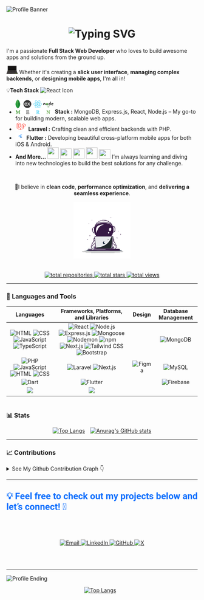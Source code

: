  <!-- # 🏄‍♂️ Hi there, I'm Ahnuf! -->

![Profile Banner](https://github.com/Ahnuf-Karim-Chowdhury/Ahnuf-Karim-Chowdhury/blob/main/Images/sad-robot.gif?raw=true)
 <!--
# ![Typing SVG](https://readme-typing-svg.herokuapp.com?font=Fira+Code&weight=600&size=28&duration=3000&pause=1000&color=00ADEF&center=false&vCenter=true&width=700&lines=🏄‍♂️+Hi+there+,+I'm+Ahnuf!;💻+Full-Stack+Web+Developer+🛠️;MERN+Stack+Developer+%7C+Laravel+Developer;💻+Good+Front-End+Developer;🛠️+Great+Backend+Developer;Your+team’s+future+MVP+😎;The+Best+Team+Player+you+could+ask+for!😉)
-->

<div align="center">
 
  # ![Typing SVG](https://readme-typing-svg.herokuapp.com?font=Fira+Code&weight=600&size=28&duration=3000&pause=1000&color=00ADEF&center=false&vCenter=true&width=700&lines=🏄‍♂️+Hi+there+,+I'm+Ahnuf!;💻+Full-Stack+Web+Developer+🛠️;MERN+Stack+Developer+%7C+Laravel+Developer;💻+Good+Front-End+Developer;🛠️+Great+Backend+Developer;Your+team’s+future+MVP+😎;The+Best+Team+Player+you+could+ask+for!😉)
  
</div>

<audio autoplay loop>
  <source src="https://github.com/Ahnuf-Karim-Chowdhury/Ahnuf-Karim-Chowdhury/raw/refs/heads/main/Music/dandadan-op-otonoke.mp3" type="audio/mp3">
</audio>



I'm a passionate **Full Stack Web Developer** who loves to build awesome apps and solutions from the ground up. 

<img alt="SpaceMan" width="30" src="https://github.com/Ahnuf-Karim-Chowdhury/Ahnuf-Karim-Chowdhury/blob/main/Icons/laptop2.gif?raw=true" /> Whether it's creating a **slick user interface**, **managing complex backends**, or **designing mobile apps**, I'm all in!


💡**Tech Stack** <img src="https://techstack-generator.vercel.app/react-icon.svg" width="25" height="" alt="React Icon"/>

- <img alt="MERN Stack" width="100" src="https://github.com/Ahnuf-Karim-Chowdhury/Ahnuf-Karim-Chowdhury/blob/main/Icons/mern2.gif?raw=true" /> **Stack :** MongoDB, Express.js, React, Node.js – My go-to for building modern, scalable web apps.
- <img alt="Laravel" width="30" height="25" src="https://github.com/Ahnuf-Karim-Chowdhury/Ahnuf-Karim-Chowdhury/blob/main/Icons/laravel2.gif?raw=true" /> **Laravel :** Crafting clean and efficient backends with PHP.
- <img alt="Flutter" width="25" height="20" src="https://github.com/Ahnuf-Karim-Chowdhury/Ahnuf-Karim-Chowdhury/blob/main/Icons/flutter6.gif?raw=true" /> **Flutter :** Developing beautiful cross-platform mobile apps for both iOS & Android. 
- **And More...** <img src="https://techstack-generator.vercel.app/python-icon.svg" width="30" height="30" /> <img src="https://techstack-generator.vercel.app/js-icon.svg" width="30" height="27"/> <img src="https://techstack-generator.vercel.app/ts-icon.svg" width="30" height="27" /> <img src="https://techstack-generator.vercel.app/java-icon.svg" width="30" height="30" /> <img src="https://techstack-generator.vercel.app/cpp-icon.svg" width="30" height="25" /> I’m always learning and diving into new technologies to build the best solutions for any challenge.
 </br>
 
<p align="center">
  🌱I believe in <strong>clean code</strong>, <strong>performance optimization</strong>, and <strong>delivering a seamless experience</strong>.
</p>


 <div align="center">
   <!--  <img alt="Candle" width="50" height="90" src="https://github.com/Ahnuf-Karim-Chowdhury/Ahnuf-Karim-Chowdhury/blob/main/Icons/candle.gif?raw=true" /> -->
    <img alt="SpaceMan" width="150" src="https://github.com/Ahnuf-Karim-Chowdhury/Ahnuf-Karim-Chowdhury/blob/main/Icons/space.gif?raw=true" />
    <!-- <img alt="Pizza" width="100" height="85" src="https://github.com/Ahnuf-Karim-Chowdhury/Ahnuf-Karim-Chowdhury/blob/main/Icons/pizza.gif?raw=true" /> -->
</div>

</br>

 <p align="center">
  <a href="https://github.com/Ahnuf-Karim-Chowdhury?tab=repositories">
    <img alt="total repositories" title="Total repositories on GitHub" src="https://custom-icon-badges.demolab.com/badge/Repositories-black?color=black&style=for-the-badge&labelColor=606060&logo=repo&logoColor=blue"/>
</a>

  <a href="https://github.com/Ahnuf-Karim-Chowdhury?tab=repositories&sort=stargazers">
  <img alt="total stars" title="Total stars on GitHub" src="https://img.shields.io/github/stars/Ahnuf-Karim-Chowdhury?style=for-the-badge&labelColor=606060&color=black"/>  <!--`  labelColor=488207  `-->
</a>

<a href="https://github.com/Ahnuf-Karim-Chowdhury?tab=repositories&sort=stargazers">
  <img alt="total views" title="Total views on GitHub" src="https://komarev.com/ghpvc/?username=Ahnuf-Karim-Chowdhury&color=000000&style=for-the-badge&labelColor=488207"/>
</a>

</p>






---
### 🧰 Languages and Tools


| **Languages** | **Frameworks, Platforms, and Libraries** | **Design** | **Database Management** |
| :---: | :---: | :---: | :---: |
| <img alt="HTML" width="30" src="https://cdn.jsdelivr.net/gh/devicons/devicon/icons/html5/html5-plain.svg" /> <img alt="CSS" width="30" src="https://cdn.jsdelivr.net/gh/devicons/devicon/icons/css3/css3-plain.svg" /> <img alt="JavaScript" width="30" src="https://cdn.jsdelivr.net/gh/devicons/devicon/icons/javascript/javascript-plain.svg" /> <img alt="TypeScript" width="30" src="https://cdn.jsdelivr.net/gh/devicons/devicon/icons/typescript/typescript-plain.svg" /> | <img alt="React" width="30" src="https://cdn.jsdelivr.net/gh/devicons/devicon/icons/react/react-original.svg" /> <img alt="Node.js" width="30" src="https://cdn.jsdelivr.net/gh/devicons/devicon/icons/nodejs/nodejs-original.svg" /> <img alt="Express.js" width="30" src="https://cdn.jsdelivr.net/gh/devicons/devicon/icons/express/express-original.svg" /> <img alt="Mongoose" width="30" src="https://cdn.jsdelivr.net/gh/devicons/devicon/icons/mongoose/mongoose-original.svg" /> <img alt="Nodemon" width="30" src="https://cdn.jsdelivr.net/gh/devicons/devicon/icons/nodemon/nodemon-original.svg" /> <img alt="npm" width="30" src="https://cdn.jsdelivr.net/gh/devicons/devicon/icons/npm/npm-original-wordmark.svg" /> <img alt="Next.js" width="30" src="https://cdn.jsdelivr.net/gh/devicons/devicon/icons/nextjs/nextjs-original.svg" /> <img alt="Tailwind CSS" width="30" src="https://cdn.jsdelivr.net/gh/devicons/devicon/icons/tailwindcss/tailwindcss-original.svg" /> <img alt="Bootstrap" width="30" src="https://cdn.jsdelivr.net/gh/devicons/devicon/icons/bootstrap/bootstrap-original.svg" /> |  | <img alt="MongoDB" width="30" src="https://cdn.jsdelivr.net/gh/devicons/devicon/icons/mongodb/mongodb-plain-wordmark.svg" /> |
| <img alt="PHP" width="30" src="https://cdn.jsdelivr.net/gh/devicons/devicon/icons/php/php-original.svg" /> <img alt="JavaScript" width="30" src="https://cdn.jsdelivr.net/gh/devicons/devicon/icons/javascript/javascript-original.svg" /> <img alt="HTML" width="30" src="https://cdn.jsdelivr.net/gh/devicons/devicon/icons/html5/html5-original-wordmark.svg" /> <img alt="CSS" width="30" src="https://cdn.jsdelivr.net/gh/devicons/devicon/icons/css3/css3-original-wordmark.svg" /> | <img alt="Laravel" width="30" src="https://cdn.jsdelivr.net/gh/devicons/devicon/icons/laravel/laravel-original.svg" /> <img alt="Next.js" width="30" src="https://cdn.jsdelivr.net/gh/devicons/devicon/icons/nextjs/nextjs-original-wordmark.svg" /> | <img alt="Figma" width="30" src="https://cdn.jsdelivr.net/gh/devicons/devicon/icons/figma/figma-original.svg" /> | <img alt="MySQL" width="30" src="https://cdn.jsdelivr.net/gh/devicons/devicon/icons/mysql/mysql-plain-wordmark.svg" /> |
| <img alt="Dart" width="30" src="https://cdn.jsdelivr.net/gh/devicons/devicon/icons/dart/dart-original.svg" /> | <img alt="Flutter" width="30" src="https://cdn.jsdelivr.net/gh/devicons/devicon/icons/flutter/flutter-original.svg" /> | | <img alt="Firebase" width="30" src="https://cdn.jsdelivr.net/gh/devicons/devicon/icons/firebase/firebase-original-wordmark.svg" /> |
| <img src="https://cdn.jsdelivr.net/gh/devicons/devicon@latest/icons/git/git-plain-wordmark.svg" width="30" /> | <img src="https://cdn.jsdelivr.net/gh/devicons/devicon@latest/icons/github/github-original-wordmark.svg" width="30" /> | | |

<!--
<div class="skills-container">
  <img alt="Git" width="30" src="https://cdn.jsdelivr.net/gh/devicons/devicon/icons/git/git-original.svg" />
  <img alt="HTML" width="30" src="https://cdn.jsdelivr.net/gh/devicons/devicon/icons/html5/html5-plain.svg" />
  <img alt="CSS" width="30" src="https://cdn.jsdelivr.net/gh/devicons/devicon/icons/css3/css3-plain.svg" />
  <img alt="JavaScript" width="30" src="https://cdn.jsdelivr.net/gh/devicons/devicon/icons/javascript/javascript-plain.svg" />
  <img alt="TypeScript" width="30" src="https://cdn.jsdelivr.net/gh/devicons/devicon/icons/typescript/typescript-plain.svg" />
  <img alt="React" width="30" src="https://cdn.jsdelivr.net/gh/devicons/devicon/icons/react/react-original.svg" />
  <img alt="NodeJS" width="30" src="https://cdn.jsdelivr.net/gh/devicons/devicon/icons/nodejs/nodejs-original.svg" />
  <img alt="Python" width="30" src="https://cdn.jsdelivr.net/gh/devicons/devicon/icons/python/python-plain.svg" />
  <img alt="Flutter" width="30" src="https://cdn.jsdelivr.net/gh/devicons/devicon@latest/icons/flutter/flutter-original.svg" />
  <img alt="PHP" width="30" src="https://cdn.jsdelivr.net/gh/devicons/devicon@latest/icons/php/php-original.svg" />
  <img alt="Laravel" width="30" src="https://cdn.jsdelivr.net/gh/devicons/devicon@latest/icons/laravel/laravel-original.svg" />
  <img alt="Express" width="30" src="https://cdn.jsdelivr.net/gh/devicons/devicon@latest/icons/express/express-original.svg" />
  <img alt="MySQL" width="40" height="40" src="https://cdn.jsdelivr.net/gh/devicons/devicon@latest/icons/mysql/mysql-plain-wordmark.svg" />
  <img alt="MongoDB" width="30" src="https://cdn.jsdelivr.net/gh/devicons/devicon@latest/icons/mongodb/mongodb-plain-wordmark.svg" />
  <img alt="Nodemon" width="30" src="https://cdn.jsdelivr.net/gh/devicons/devicon@latest/icons/nodemon/nodemon-original.svg" />
  <img alt="NextJS" width="30" src="https://cdn.jsdelivr.net/gh/devicons/devicon@latest/icons/nextjs/nextjs-original.svg" />
  <img alt="TailWind" width="30" src="https://cdn.jsdelivr.net/gh/devicons/devicon@latest/icons/tailwindcss/tailwindcss-original.svg" />
  <img alt="Bootstrap" width="30" src="https://cdn.jsdelivr.net/gh/devicons/devicon@latest/icons/bootstrap/bootstrap-original.svg" />
  <img alt="NPM" width="30" src="https://cdn.jsdelivr.net/gh/devicons/devicon@latest/icons/npm/npm-original-wordmark.svg" />
  <img alt="GitHub" width="30" src="https://cdn.jsdelivr.net/gh/devicons/devicon@latest/icons/github/github-original.svg" />
  <img alt="Bash" width="30" src="https://cdn.jsdelivr.net/gh/devicons/devicon@latest/icons/bash/bash-original.svg" />
  <img alt="VSCode" width="30" src="https://cdn.jsdelivr.net/gh/devicons/devicon@latest/icons/vscode/vscode-original.svg" />
          
</div>
<br />
<details>
  <summary> See Details 👇 </summary> </br>
 
| **Languages** | **Frameworks, Platforms, and Libraries** | **Design** | **Database Management** |
| :---: | :---: | :---: | :---: |
| <img alt="HTML" width="30" src="https://cdn.jsdelivr.net/gh/devicons/devicon/icons/html5/html5-plain.svg" /> <img alt="CSS" width="30" src="https://cdn.jsdelivr.net/gh/devicons/devicon/icons/css3/css3-plain.svg" /> <img alt="JavaScript" width="30" src="https://cdn.jsdelivr.net/gh/devicons/devicon/icons/javascript/javascript-plain.svg" /> <img alt="TypeScript" width="30" src="https://cdn.jsdelivr.net/gh/devicons/devicon/icons/typescript/typescript-plain.svg" /> | <img alt="React" width="30" src="https://cdn.jsdelivr.net/gh/devicons/devicon/icons/react/react-original.svg" /> <img alt="Node.js" width="30" src="https://cdn.jsdelivr.net/gh/devicons/devicon/icons/nodejs/nodejs-original.svg" /> <img alt="Express.js" width="30" src="https://cdn.jsdelivr.net/gh/devicons/devicon/icons/express/express-original.svg" /> <img alt="Mongoose" width="30" src="https://cdn.jsdelivr.net/gh/devicons/devicon/icons/mongoose/mongoose-original.svg" /> <img alt="Nodemon" width="30" src="https://cdn.jsdelivr.net/gh/devicons/devicon/icons/nodemon/nodemon-original.svg" /> <img alt="npm" width="30" src="https://cdn.jsdelivr.net/gh/devicons/devicon/icons/npm/npm-original-wordmark.svg" /> <img alt="Next.js" width="30" src="https://cdn.jsdelivr.net/gh/devicons/devicon/icons/nextjs/nextjs-original.svg" /> <img alt="Tailwind CSS" width="30" src="https://cdn.jsdelivr.net/gh/devicons/devicon/icons/tailwindcss/tailwindcss-original.svg" /> <img alt="Bootstrap" width="30" src="https://cdn.jsdelivr.net/gh/devicons/devicon/icons/bootstrap/bootstrap-original.svg" /> | <img alt="Figma" width="30" src="https://cdn.jsdelivr.net/gh/devicons/devicon/icons/figma/figma-original.svg" /> | <img alt="MongoDB" width="30" src="https://cdn.jsdelivr.net/gh/devicons/devicon/icons/mongodb/mongodb-plain-wordmark.svg" /> |
| <img alt="PHP" width="30" src="https://cdn.jsdelivr.net/gh/devicons/devicon/icons/php/php-original.svg" /> <img alt="JavaScript" width="30" src="https://cdn.jsdelivr.net/gh/devicons/devicon/icons/javascript/javascript-original.svg" /> <img alt="HTML" width="30" src="https://cdn.jsdelivr.net/gh/devicons/devicon/icons/html5/html5-original-wordmark.svg" /> <img alt="CSS" width="30" src="https://cdn.jsdelivr.net/gh/devicons/devicon/icons/css3/css3-original-wordmark.svg" /> | <img alt="Laravel" width="30" src="https://cdn.jsdelivr.net/gh/devicons/devicon/icons/laravel/laravel-original.svg" /> <img alt="Next.js" width="30" src="https://cdn.jsdelivr.net/gh/devicons/devicon/icons/nextjs/nextjs-original-wordmark.svg" /> | <img alt="Figma" width="30" src="https://cdn.jsdelivr.net/gh/devicons/devicon/icons/figma/figma-original.svg" /> | <img alt="MySQL" width="30" src="https://cdn.jsdelivr.net/gh/devicons/devicon/icons/mysql/mysql-plain-wordmark.svg" /> |
| <img alt="Dart" width="30" src="https://cdn.jsdelivr.net/gh/devicons/devicon/icons/dart/dart-original.svg" /> | <img alt="Flutter" width="30" src="https://cdn.jsdelivr.net/gh/devicons/devicon/icons/flutter/flutter-original.svg" /> | | <img alt="Firebase" width="30" src="https://cdn.jsdelivr.net/gh/devicons/devicon/icons/firebase/firebase-original-wordmark.svg" /> |
| <img src="https://cdn.jsdelivr.net/gh/devicons/devicon@latest/icons/git/git-plain-wordmark.svg" width="30" /> | <img src="https://cdn.jsdelivr.net/gh/devicons/devicon@latest/icons/github/github-original-wordmark.svg" width="30" /> | | |

         
</details>
-->

#

### 📊 Stats

<!--
<details>
  <summary> See My Github Stats 👇 </summary>
  </br> 
     </details>
  -->

 <div align="center">
  <a href="https://github.com/Ahnuf-Karim-Chowdhury/github-readme-stats" style="display: inline-block; margin-right: 10px;">
    <picture>
      <!-- Display this image when dark mode is active -->
      <source media="(prefers-color-scheme: dark)" srcset="https://github-readme-stats.vercel.app/api/top-langs/?username=Ahnuf-Karim-Chowdhury&layout=compact&theme=radical">
      <!-- Display this image when light mode is active -->
      <source media="(prefers-color-scheme: light)" srcset="https://github-readme-stats.vercel.app/api/top-langs/?username=Ahnuf-Karim-Chowdhury&layout=compact">
      <!-- Fallback image if the browser doesn't support <picture> -->
      <img src="https://github-readme-stats.vercel.app/api/top-langs/?username=Ahnuf-Karim-Chowdhury&layout=compact" alt="Top Langs" width="300" height="300">
    </picture>
  </a>

  <a href="https://github.com/Ahnuf-Karim-Chowdhury/github-readme-stats" style="display: inline-block;">
    <picture>
      <!-- Display this image when dark mode is active -->
      <source media="(prefers-color-scheme: dark)" srcset="https://github-readme-stats.vercel.app/api?username=Ahnuf-Karim-Chowdhury&show_icons=true&theme=radical">
      <!-- Display this image when light mode is active -->
      <source media="(prefers-color-scheme: light)" srcset="https://github-readme-stats.vercel.app/api?username=Ahnuf-Karim-Chowdhury">
      <!-- Fallback image for browsers that do not support <picture> -->
      <img src="https://github-readme-stats.vercel.app/api?username=Ahnuf-Karim-Chowdhury" alt="Anurag's GitHub stats" width="400" height="300">
    </picture>
  </a>
</div>
  
--- 

### 📈 Contributions  

<details>
  <summary> See My Github Contribution Graph 👇 </summary>
</br> 
<p align="center">
  <picture>
    <!-- Display this image when dark mode is active -->
    <source media="(prefers-color-scheme: dark)" 
            srcset="https://github-readme-activity-graph.vercel.app/graph?username=Ahnuf-Karim-Chowdhury&theme=react-dark" alt="GitHub Contribution Graph">
    <!-- Display this image when light mode is active -->
    <source media="(prefers-color-scheme: light)" 
            srcset="https://github-readme-activity-graph.vercel.app/graph?username=Ahnuf-Karim-Chowdhury&theme=github-compact" alt="GitHub Contribution Graph">
    <!-- Fallback image if the browser doesn't support <picture> -->
    <img src="https://github-readme-stats.vercel.app/api/top-langs/?username=Ahnuf-Karim-Chowdhury&layout=compact" 
         alt="Top Langs"
         width="750" height="380">
  </picture>
</p>
</details>

---


## <p style="font-family: 'Roboto', sans-serif; font-size: 24px; color: #0d6efd; font-weight: bold;"> 💡 Feel free to check out my projects below and let’s connect! 🙌</p>

</br>
</br>

<p align="center">
  <a href="mailto:ahnufkarimchowdhury@gmail.com">
    <img src="https://img.shields.io/badge/Email-D14836?&color=B22222&style=for-the-badge&logo=gmail&logoColor=white" alt="Email" width="120">
  </a>
  <a href="https://linkedin.com/in/ahnuf-karim-chowdhury-396066263/">
    <img src="https://img.shields.io/badge/LinkedIn-%230077B5.svg?color=004182&style=for-the-badge&logo=linkedin&logoColor=white" alt="LinkedIn" width="130">
  </a>
  <a href="https://github.com/Ahnuf-Karim-Chowdhury">
    <img src="https://img.shields.io/badge/GitHub-%23181717.svg?style=for-the-badge&logo=github&logoColor=white" alt="GitHub" width="140">
  </a>
  <a href="https://x.com/Ahnuf_Karim">
    <img src="https://img.shields.io/badge/Twitter-%231DA1F2.svg?color=black&style=for-the-badge&logo=x&logoColor=white" alt="X" width="150">
  </a>
</p>


</br>
</br>

---

![Profile Ending](https://github.com/Ahnuf-Karim-Chowdhury/Ahnuf-Karim-Chowdhury/blob/main/Images/cool-robot.gif?raw=true)

<div align="center">
  <a href="https://github.com/Ahnuf-Karim-Chowdhury/github-readme-stats" style="display: inline-block; margin-right: 10px;">
    <picture>
      <!-- Display this image when dark mode is active -->
      <source media="(prefers-color-scheme: dark)" srcset="https://github.com/Ahnuf-Karim-Chowdhury/Ahnuf-Karim-Chowdhury/blob/output/github-snake-dark.svg" style="max-width: 100%;">
      <!-- Display this image when light mode is active -->
      <source media="(prefers-color-scheme: light)" srcset="https://github.com/Ahnuf-Karim-Chowdhury/Ahnuf-Karim-Chowdhury/blob/output/github-snake.svg" style="max-width: 100%;">
      <!-- Fallback image if the browser doesn't support <picture> -->
      <img src="https://github-readme-stats.vercel.app/api/top-langs/?username=Ahnuf-Karim-Chowdhury&layout=compact" alt="Top Langs" style="max-width: 100%;">
    </picture>
  </a>
</div>



